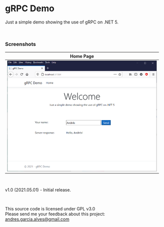 # gRPC Demo

Just a simple demo showing the use of gRPC on .NET 5.

&nbsp;

### Screenshots

| Home Page                        |
|----------------------------------|
| ![](resources/screenshot-01.png) |

&nbsp;

v1.0 (2021.05.01) - Initial release.  

&nbsp;

This source code is licensed under GPL v3.0  
Please send me your feedback about this project: andres.garcia.alves@gmail.com
